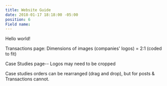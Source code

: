 ```yaml
---
title: Website Guide
date: 2018-01-17 18:18:00 -05:00
position: 6
Field name: 
---
```


Hello world!

Transactions page: Dimensions of images (companies' logos) = 2:1 (coded to fit)

Case Studies page-- Logos may need to be cropped

Case studies orders can be rearranged (drag and drop), but for posts & Transactions cannot.